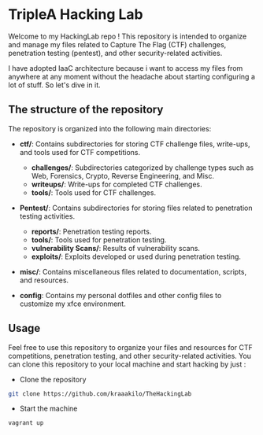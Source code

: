 # TripleA Hacking Lab

Welcome to my HackingLab repo ! This repository is intended to organize and manage my files related to Capture The Flag (CTF) challenges, penetration testing (pentest), and other security-related activities.

I have adopted IaaC architecture because i want to access my files from anywhere at any moment without the headache about starting configuring a lot of stuff. So let's dive in it.

## The structure of the repository

The repository is organized into the following main directories:

- **ctf/**: Contains subdirectories for storing CTF challenge files, write-ups, and tools used for CTF competitions.
  - **challenges/**: Subdirectories categorized by challenge types such as Web, Forensics, Crypto, Reverse Engineering, and Misc.
  - **writeups/**: Write-ups for completed CTF challenges.
  - **tools/**: Tools used for CTF challenges.

- **Pentest/**: Contains subdirectories for storing files related to penetration testing activities.
  - **reports/**: Penetration testing reports.
  - **tools/**: Tools used for penetration testing.
  - **vulnerability Scans/**: Results of vulnerability scans.
  - **exploits/**: Exploits developed or used during penetration testing.

- **misc/**: Contains miscellaneous files related to documentation, scripts, and resources.

- **config**: Contains my personal dotfiles and other config files to customize my xfce environment.

## Usage

Feel free to use this repository to organize your files and resources for CTF competitions, penetration testing, and other security-related activities. You can clone this repository to your local machine and start hacking by just :

- Clone the repository
```bash
git clone https://github.com/kraaakilo/TheHackingLab
```

- Start the machine
```bash
vagrant up
```